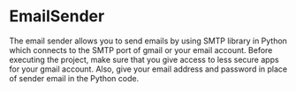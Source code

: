 # EmailSender
The email sender allows you to send emails by using SMTP library in Python which connects to the SMTP port of gmail or your email account. Before executing the project, make sure that you give access to less secure apps for your gmail account. Also, give your email address and password in place of sender email in the Python code. 
